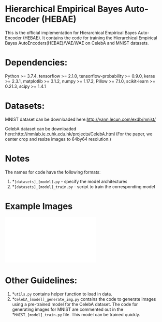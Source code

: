 # Hierarchical Empirical Bayes Auto-Encoder (HEBAE)
This is the official implementation for Hierarchical Empirical Bayes Auto-Encoder (HEBAE). It contains the code for training the Hierarchical Empirical Bayes AutoEncoders(HEBAE)/VAE/WAE on CelebA and MNIST datasets.

# Dependencies:
Python >= 3.7.4,
tensorflow >= 2.1.0,
tensorflow-probability >= 0.9.0,
keras >= 2.3.1,
matplotlib >= 3.1.2,
numpy >= 1.17.2,
Pillow >= 7.1.0,
scikit-learn >= 0.21.3,
scipy >= 1.4.1

# Datasets:
MNIST dataset can be downloaded here:http://yann.lecun.com/exdb/mnist/

CelebA dataset can be downloaded here:http://mmlab.ie.cuhk.edu.hk/projects/CelebA.html (For the paper, we center crop and resize images to 64by64 resolution.)

# Notes
The names for code have the following formats:
1. *`[datasets]_[model].py` - specify the model architectures
2. *`[datasets]_[model]_train.py` - script to train the corresponding model

# Example Images
![alt text](all_samples_CelebA.pdf)

# Other Guidelines:
1. *`utils.py` contains helper function to load in data.
2. *`CelebA_[model]_generate_img.py` contains the code to generate images using a pre-trained model for the CelebA dataset. The code for generating images for MNIST are commented out in the *`MNIST_[model]_train.py` file. This model can be trained quickly.

